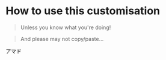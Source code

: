 # How to use this customisation

> Unless you know what you're doing!

> And please may not copy/paste...

&#x30A2;&#x30DE;&#x30C9;
